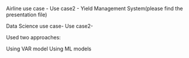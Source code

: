 Airline use case - Use case2 - Yield Management System(please find the presentation file)

Data Science use case- Use case2-

Used two approaches:

Using VAR model
Using ML models
